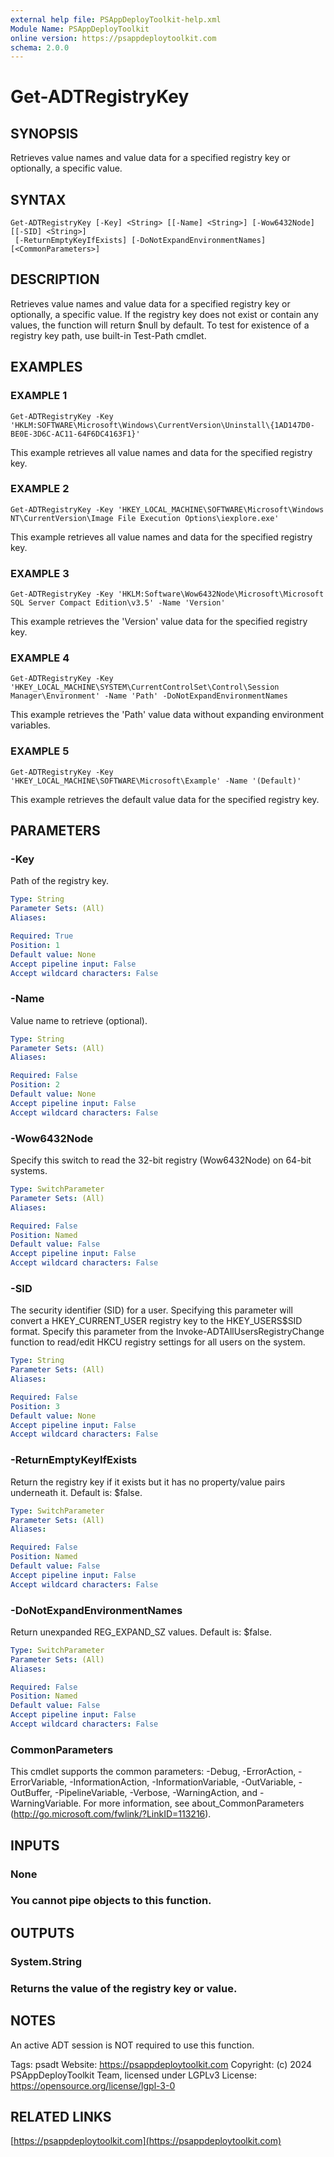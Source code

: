 ```yaml
---
external help file: PSAppDeployToolkit-help.xml
Module Name: PSAppDeployToolkit
online version: https://psappdeploytoolkit.com
schema: 2.0.0
---
```


# Get-ADTRegistryKey

## SYNOPSIS
Retrieves value names and value data for a specified registry key or optionally, a specific value.

## SYNTAX

```
Get-ADTRegistryKey [-Key] <String> [[-Name] <String>] [-Wow6432Node] [[-SID] <String>]
 [-ReturnEmptyKeyIfExists] [-DoNotExpandEnvironmentNames] [<CommonParameters>]
```

## DESCRIPTION
Retrieves value names and value data for a specified registry key or optionally, a specific value.
If the registry key does not exist or contain any values, the function will return $null by default.
To test for existence of a registry key path, use built-in Test-Path cmdlet.

## EXAMPLES

### EXAMPLE 1
```
Get-ADTRegistryKey -Key 'HKLM:SOFTWARE\Microsoft\Windows\CurrentVersion\Uninstall\{1AD147D0-BE0E-3D6C-AC11-64F6DC4163F1}'
```

This example retrieves all value names and data for the specified registry key.

### EXAMPLE 2
```
Get-ADTRegistryKey -Key 'HKEY_LOCAL_MACHINE\SOFTWARE\Microsoft\Windows NT\CurrentVersion\Image File Execution Options\iexplore.exe'
```

This example retrieves all value names and data for the specified registry key.

### EXAMPLE 3
```
Get-ADTRegistryKey -Key 'HKLM:Software\Wow6432Node\Microsoft\Microsoft SQL Server Compact Edition\v3.5' -Name 'Version'
```

This example retrieves the 'Version' value data for the specified registry key.

### EXAMPLE 4
```
Get-ADTRegistryKey -Key 'HKEY_LOCAL_MACHINE\SYSTEM\CurrentControlSet\Control\Session Manager\Environment' -Name 'Path' -DoNotExpandEnvironmentNames
```

This example retrieves the 'Path' value data without expanding environment variables.

### EXAMPLE 5
```
Get-ADTRegistryKey -Key 'HKEY_LOCAL_MACHINE\SOFTWARE\Microsoft\Example' -Name '(Default)'
```

This example retrieves the default value data for the specified registry key.

## PARAMETERS

### -Key
Path of the registry key.

```yaml
Type: String
Parameter Sets: (All)
Aliases:

Required: True
Position: 1
Default value: None
Accept pipeline input: False
Accept wildcard characters: False
```

### -Name
Value name to retrieve (optional).

```yaml
Type: String
Parameter Sets: (All)
Aliases:

Required: False
Position: 2
Default value: None
Accept pipeline input: False
Accept wildcard characters: False
```

### -Wow6432Node
Specify this switch to read the 32-bit registry (Wow6432Node) on 64-bit systems.

```yaml
Type: SwitchParameter
Parameter Sets: (All)
Aliases:

Required: False
Position: Named
Default value: False
Accept pipeline input: False
Accept wildcard characters: False
```

### -SID
The security identifier (SID) for a user.
Specifying this parameter will convert a HKEY_CURRENT_USER registry key to the HKEY_USERS\$SID format.
Specify this parameter from the Invoke-ADTAllUsersRegistryChange function to read/edit HKCU registry settings for all users on the system.

```yaml
Type: String
Parameter Sets: (All)
Aliases:

Required: False
Position: 3
Default value: None
Accept pipeline input: False
Accept wildcard characters: False
```

### -ReturnEmptyKeyIfExists
Return the registry key if it exists but it has no property/value pairs underneath it.
Default is: $false.

```yaml
Type: SwitchParameter
Parameter Sets: (All)
Aliases:

Required: False
Position: Named
Default value: False
Accept pipeline input: False
Accept wildcard characters: False
```

### -DoNotExpandEnvironmentNames
Return unexpanded REG_EXPAND_SZ values.
Default is: $false.

```yaml
Type: SwitchParameter
Parameter Sets: (All)
Aliases:

Required: False
Position: Named
Default value: False
Accept pipeline input: False
Accept wildcard characters: False
```

### CommonParameters
This cmdlet supports the common parameters: -Debug, -ErrorAction, -ErrorVariable, -InformationAction, -InformationVariable, -OutVariable, -OutBuffer, -PipelineVariable, -Verbose, -WarningAction, and -WarningVariable.
For more information, see about_CommonParameters (http://go.microsoft.com/fwlink/?LinkID=113216).

## INPUTS

### None
### You cannot pipe objects to this function.
## OUTPUTS

### System.String
### Returns the value of the registry key or value.
## NOTES
An active ADT session is NOT required to use this function.

Tags: psadt
Website: https://psappdeploytoolkit.com
Copyright: (c) 2024 PSAppDeployToolkit Team, licensed under LGPLv3
License: https://opensource.org/license/lgpl-3-0

## RELATED LINKS

[https://psappdeploytoolkit.com](https://psappdeploytoolkit.com)

